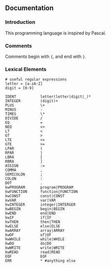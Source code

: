 ## Documentation
### Introduction
This programming language is inspired by Pascal.
### Comments
Comments begin with `{`, and end with `}`.
### Lexical Elements

    # useful regular expressions
    letter = [a-zA-Z]
    digit = [0-9]

    IDENT           letter(letter|digit|_)*
    INTEGER         (digit)+
    PLUS            \+
    MINUS           -
    TIMES           \*
    DIVIDE          /
    EQ              =
    NEQ             <>
    LT              <
    GT              >
    LTE             <=
    GTE             >=
    LPAR            (
    RPAR            )
    LBRA            [
    RBRA            ]
    ASSIGN          :=
    COMMA           ,
    SEMICOLON       ;
    COLON           :
    DOT             .
    kwPROGRAM       program|PROGRAM
    kwFUNCTION      function|FUNCTION
    kwCONST         const|CONST
    kwVAR           var|VAR
    kwINTEGER       integer|INTERGER
    kwBEGIN         begin|BEGIN
    kwEND           end|END
    kwIF            if|IF
    kwTHEN          then|THEN
    kwELSE          else|ELSE
    kwARRAY         array|ARRAY
    kwOF            of|OF
    kwWHILE         while|WHILE
    kwDO            do|DO
    kwWRITE         write|WRITE
    kwREAD          read|READ
    EOF             EOF
    ERR             * #anything else
